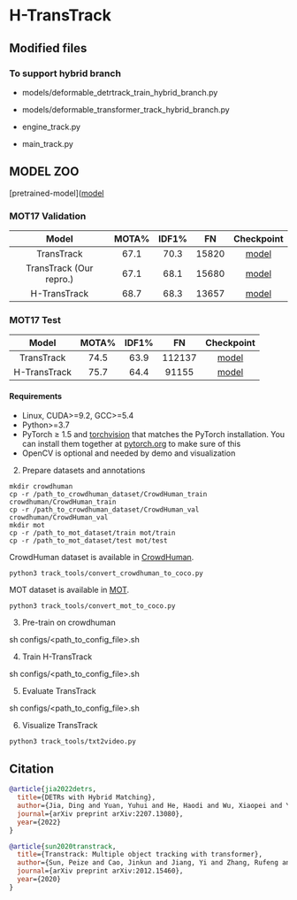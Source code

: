 # H-TransTrack

## Modified files

### To support hybrid branch

* models/deformable_detrtrack_train_hybrid_branch.py

* models/deformable_transformer_track_hybrid_branch.py

* engine_track.py

* main_track.py

## MODEL ZOO

[pretrained-model]([model](https://github.com/HDETR/H-TransTrack/releases/download/v1.0.1/crowdhuman_hybrid_branch.pth)

### MOT17 Validation
Model | MOTA% | IDF1% | FN | Checkpoint |
:---:|:---:|:---:|:---:|:---:|
TransTrack | 67.1 | 70.3 | 15820 | [model](https://github.com/HDETR/H-TransTrack/releases/download/v1.0.0/671mot17_crowdhuman_mot17.pth)| 
TransTrack (Our repro.) | 67.1 | 68.1 | 15680 | [model]()| 
H-TransTrack | 68.7 | 68.3 | 13657 | [model](https://github.com/HDETR/H-TransTrack/releases/download/v1.0.0/690htranstrack_val.pth)|

### MOT17 Test
Model | MOTA% | IDF1% | FN | Checkpoint |
:---:|:---:|:---:|:---:|:--:|
TransTrack | 74.5 | 63.9| 112137 | [model]() |
H-TransTrack | 75.7 | 64.4 | 91155 |[model](https://github.com/HDETR/H-TransTrack/releases/download/v1.0.0/757htranstrack_test.pth) |

#### Requirements
- Linux, CUDA>=9.2, GCC>=5.4
- Python>=3.7
- PyTorch ≥ 1.5 and [torchvision](https://github.com/pytorch/vision/) that matches the PyTorch installation.
  You can install them together at [pytorch.org](https://pytorch.org) to make sure of this
- OpenCV is optional and needed by demo and visualization

2. Prepare datasets and annotations
```
mkdir crowdhuman
cp -r /path_to_crowdhuman_dataset/CrowdHuman_train crowdhuman/CrowdHuman_train
cp -r /path_to_crowdhuman_dataset/CrowdHuman_val crowdhuman/CrowdHuman_val
mkdir mot
cp -r /path_to_mot_dataset/train mot/train
cp -r /path_to_mot_dataset/test mot/test
```
CrowdHuman dataset is available in [CrowdHuman](https://www.crowdhuman.org/). 
```
python3 track_tools/convert_crowdhuman_to_coco.py
```
MOT dataset is available in [MOT](https://motchallenge.net/).
```
python3 track_tools/convert_mot_to_coco.py
```

3. Pre-train on crowdhuman

sh configs/<path_to_config_file>.sh

4. Train H-TransTrack

sh configs/<path_to_config_file>.sh

5. Evaluate TransTrack

sh configs/<path_to_config_file>.sh

6. Visualize TransTrack
```
python3 track_tools/txt2video.py
```

## Citation
```bibtex
@article{jia2022detrs,
  title={DETRs with Hybrid Matching},
  author={Jia, Ding and Yuan, Yuhui and He, Haodi and Wu, Xiaopei and Yu, Haojun and Lin, Weihong and Sun, Lei and Zhang, Chao and Hu, Han},
  journal={arXiv preprint arXiv:2207.13080},
  year={2022}
}

@article{sun2020transtrack,
  title={Transtrack: Multiple object tracking with transformer},
  author={Sun, Peize and Cao, Jinkun and Jiang, Yi and Zhang, Rufeng and Xie, Enze and Yuan, Zehuan and Wang, Changhu and Luo, Ping},
  journal={arXiv preprint arXiv:2012.15460},
  year={2020}
}
```
